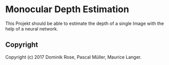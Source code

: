 # Monocular Depth Estimation

This Projekt should be able to estimate the depth of a single Image with the help of a neural network.

## Copyright

Copyright (c) 2017 Dominik Rose, Pascal Müller, Maurice Langer.